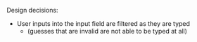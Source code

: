 Design decisions:
 - User inputs into the input field are filtered as they are typed 
    - (guesses that are invalid are not able to be typed at all)